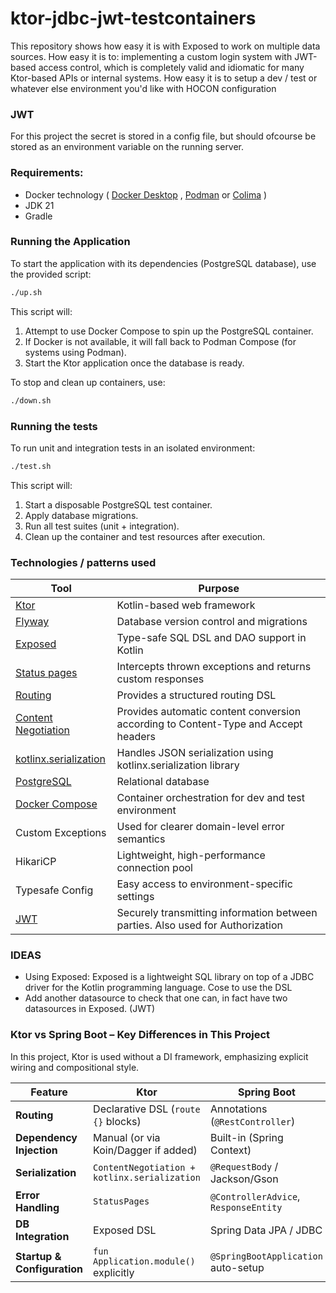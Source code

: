 # ktor-jdbc-jwt-testcontainers

This repository shows how easy it is with Exposed to work on multiple data sources. 
How easy it is to: 
implementing a custom login system with JWT-based access control, which is completely valid and idiomatic for many Ktor-based APIs or internal systems.
How easy it is to setup a dev / test or whatever else environment you'd like with HOCON configuration


### JWT 
For this project the secret is stored in a config file, but should ofcourse be stored as an environment variable on the running server. 


### Requirements:

- Docker technology ( [Docker Desktop](https://www.docker.com/products/docker-desktop) ,
  [Podman](https://www.docker.com/products/docker-desktop) or [Colima](https://github.com/abiosoft/colima) )
- JDK 21
- Gradle

### Running the Application

To start the application with its dependencies (PostgreSQL database), use the provided script:

```bash
./up.sh
```

This script will:

1. Attempt to use Docker Compose to spin up the PostgreSQL container.
2. If Docker is not available, it will fall back to Podman Compose (for systems using Podman).
3. Start the Ktor application once the database is ready.

To stop and clean up containers, use:

```bash
./down.sh
```

### Running the tests

To run unit and integration tests in an isolated environment:

```bash
./test.sh
```

This script will:

1. Start a disposable PostgreSQL test container.
2. Apply database migrations.
3. Run all test suites (unit + integration).
4. Clean up the container and test resources after execution.

### Technologies / patterns used

| Tool                                                                   | Purpose                                                                            |
|------------------------------------------------------------------------|------------------------------------------------------------------------------------|
| [Ktor](https://ktor.io)                                                | Kotlin-based web framework                                                         |
| [Flyway](https://flywaydb.org/)                                        | Database version control and migrations                                            |
| [Exposed](https://github.com/JetBrains/Exposed)                        | Type-safe SQL DSL and DAO support in Kotlin                                        |
| [Status pages](https://ktor.io/docs/server-status-pages.html)          | Intercepts thrown exceptions and returns custom responses                          |
| [Routing](https://start.ktor.io/p/routing)                             | Provides a structured routing DSL                                                  |
| [Content Negotiation](https://start.ktor.io/p/content-negotiation)     | Provides automatic content conversion according to Content-Type and Accept headers |
| [kotlinx.serialization](https://start.ktor.io/p/kotlinx-serialization) | Handles JSON serialization using kotlinx.serialization library                     |
| [PostgreSQL](https://www.postgresql.org/)                              | Relational database                                                                |
| [Docker Compose](https://docs.docker.com/compose/)                     | Container orchestration for dev and test environment                               |
| Custom Exceptions                                                      | Used for clearer domain-level error semantics                                      |
| HikariCP                                                               | Lightweight, high-performance connection pool                                      |
| Typesafe Config                                                        | Easy access to environment-specific settings                                       |
| [JWT](https://ktor.io/docs/server-jwt.html#flow)                       | Securely transmitting information between parties. Also used for Authorization     |

### IDEAS

- Using Exposed: Exposed is a lightweight SQL library on top of a JDBC driver for the Kotlin programming language.
  Cose to use the DSL
- Add another datasource to check that one can, in fact have two datasources in Exposed.  (JWT)

### Ktor vs Spring Boot – Key Differences in This Project

In this project, Ktor is used without a DI framework, emphasizing explicit wiring and compositional style.

| Feature                     | Ktor                                         | Spring Boot                           |
|-----------------------------|----------------------------------------------|---------------------------------------|
| **Routing**                 | Declarative DSL (`route {}` blocks)          | Annotations (`@RestController`)       |
| **Dependency Injection**    | Manual (or via Koin/Dagger if added)         | Built-in (Spring Context)             |
| **Serialization**           | `ContentNegotiation + kotlinx.serialization` | `@RequestBody` / Jackson/Gson         |
| **Error Handling**          | `StatusPages`                                | `@ControllerAdvice`, `ResponseEntity` |
| **DB Integration**          | Exposed DSL                                  | Spring Data JPA / JDBC                |
| **Startup & Configuration** | `fun Application.module()` explicitly        | `@SpringBootApplication` auto-setup   |

